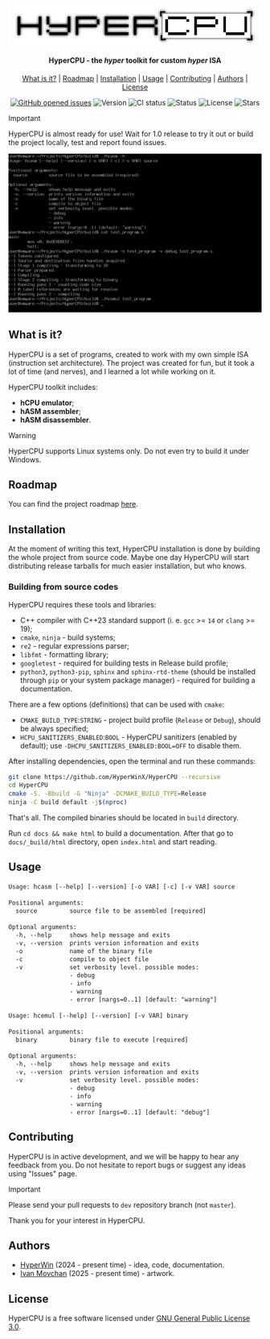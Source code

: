 <div align="center">
     <picture>
          <source media="(prefers-color-scheme: dark)" srcset="images/logo_dark.png">
          <source media="(prefers-color-scheme: light)" srcset="images/logo.png">
          <img alt="HyperCPU" src="images/logo.png">
     </picture>
</div>

<h4 align="center">HyperCPU - the <i>hyper</i> toolkit for custom <i>hyper</i> ISA</h4>

<p align="center">
	<a href="#what-is-it">What is it?</a>
	|
	<a href="#roadmap">Roadmap</a>
	|
	<a href="#installation">Installation</a>
	|
	<a href="#usage">Usage</a>
	|
	<a href="#contributing">Contributing</a>
	|
	<a href="#authors">Authors</a>
	|
	<a href="#license">License</a>
</p>

<p align="center">
     <a href="https://github.com/HyperWinX/HyperCPU/issues">
     <img src="https://img.shields.io/github/issues/HyperWinX/HyperCPU"
          alt="GitHub opened issues"></a>
     <img src="https://img.shields.io/badge/version-0.3.4-red"
          alt="Version">
     <img src="https://img.shields.io/github/actions/workflow/status/HyperWinX/HyperCPU/testing.yml?branch=dev"
          alt="CI status">
     <img src="https://img.shields.io/badge/status-in_development-red"
          alt="Status">
     <img src="https://img.shields.io/github/license/HyperWinX/HyperCPU"
          alt="License">
     <img src="https://img.shields.io/github/stars/HyperWinX/HyperCPU?color=lime"
          alt="Stars">
</p>

>[!IMPORTANT]
> HyperCPU is almost ready for use! Wait for 1.0 release to try it out or build the project locally, test and report found issues.

<img alt="HyperCPU screenshot" src="images/screenshot.png">

## What is it?

HyperCPU is a set of programs, created to work with my own simple ISA (instruction set architecture). The project was created for fun, but it took a lot of time (and nerves), and I learned a lot while working on it.

HyperCPU toolkit includes:
* **hCPU emulator**;
* **hASM assembler**;
* **hASM disassembler**.

>[!WARNING]
> HyperCPU supports Linux systems only. Do not even try to build it under Windows.

## Roadmap

You can find the project roadmap [here](ROADMAP.md).

## Installation

At the moment of writing this text, HyperCPU installation is done by building the whole project from source code. Maybe one day HyperCPU will start distributing release tarballs for much easier installation, but who knows.

### Building from source codes

HyperCPU requires these tools and libraries:

* C++ compiler with C++23 standard support (i. e. `gcc` >= `14` or `clang` >= 19);
* `cmake`, `ninja` - build systems;
* `re2` - regular expressions parser;
* `libfmt` - formatting library;
* `googletest` - required for building tests in Release build profile;
* `python3`, `python3-pip`, `sphinx` and `sphinx-rtd-theme` (should be installed through `pip` or your system package manager) - required for building a documentation.

There are a few options (definitions) that can be used with `cmake`:
* `CMAKE_BUILD_TYPE`:`STRING` - project build profile (`Release` or `Debug`), should be always specified;
* `HCPU_SANITIZERS_ENABLED`:`BOOL` - HyperCPU sanitizers (enabled by default); use `-DHCPU_SANITIZERS_ENABLED:BOOL=OFF` to disable them.

After installing dependencies, open the terminal and run these commands:

```bash
git clone https://github.com/HyperWinX/HyperCPU --recursive
cd HyperCPU
cmake -S. -Bbuild -G "Ninja" -DCMAKE_BUILD_TYPE=Release
ninja -C build default -j$(nproc)
```

That's all. The compiled binaries should be located in `build` directory.

Run `cd docs && make html` to build a documentation. After that go to `docs/_build/html` directory, open `index.html` and start reading.

## Usage

```
Usage: hcasm [--help] [--version] [-o VAR] [-c] [-v VAR] source

Positional arguments:
  source         source file to be assembled [required]

Optional arguments:
  -h, --help     shows help message and exits 
  -v, --version  prints version information and exits 
  -o             name of the binary file 
  -c             compile to object file 
  -v             set verbosity level. possible modes:
                 - debug
                 - info
                 - warning
                 - error [nargs=0..1] [default: "warning"]

Usage: hcemul [--help] [--version] [-v VAR] binary

Positional arguments:
  binary         binary file to execute [required]

Optional arguments:
  -h, --help     shows help message and exits 
  -v, --version  prints version information and exits 
  -v             set verbosity level. possible modes:
                 - debug
                 - info
                 - warning
                 - error [nargs=0..1] [default: "debug"]
```

## Contributing

HyperCPU is in active development, and we will be happy to hear any feedback from you. Do not hesitate to report bugs or suggest any ideas using "Issues" page.

>[!IMPORTANT]
>Please send your pull requests to `dev` repository branch (not `master`).

Thank you for your interest in HyperCPU.

## Authors

* [HyperWin](https://github.com/HyperWinX) (2024 - present time) - idea, code, documentation.
* [Ivan Movchan](https://github.com/ivan-movchan) (2025 - present time) - artwork.

## License

HyperCPU is a free software licensed under [GNU General Public License 3.0](LICENSE).
